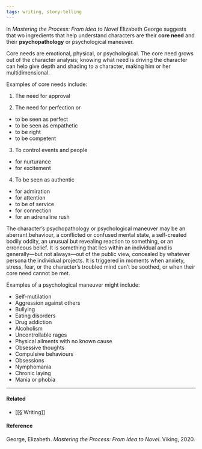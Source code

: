 ```yaml
---
tags: writing, story-telling
---
```


In _Mastering the Process: From Idea to Novel_ Elizabeth George suggests that wo
ingredients that help understand characters are their **core need** and their
**psychopathology** or psychological maneuver.

Core needs are emotional, physical, or psychological. The core need grows out of
the character analysis; knowing what need is driving the character can help give
depth and shading to a character, making him or her multidimensional.

Examples of core needs include:

1. The need for approval

2. The need for perfection or

- to be seen as perfect
- to be seen as empathetic
- to be right
- to be competent

3. To control events and people

- for nurturance
- for excitement

4. To be seen as authentic

- for admiration
- for attention
- to be of service
- for connection
- for an adrenaline rush

The character’s psychopathology or psychological maneuver may be an aberrant
behaviour, a conflicted or confused mental state, a self-created bodily oddity,
an unusual but revealing reaction to something, or an erroneous belief. It is
something that lies within an individual and is generally—but not always—out of
the public view, concealed by whatever persona the individual projects. It is
triggered in moments when anxiety, stress, fear, or the character’s troubled
mind can’t be soothed, or when their core need cannot be met.

Examples of a psychological maneuver might include:

- Self-mutilation
- Aggression against others
- Bullying
- Eating disorders
- Drug addiction
- Alcoholism
- Uncontrollable rages
- Physical ailments with no known cause
- Obsessive thoughts
- Compulsive behaviours
- Obsessions
- Nymphomania
- Chronic laying
- Mania or phobia

---

#### Related

- [[§ Writing]]

#### Reference

George, Elizabeth. _Mastering the Process: From Idea to Novel_. Viking, 2020.
